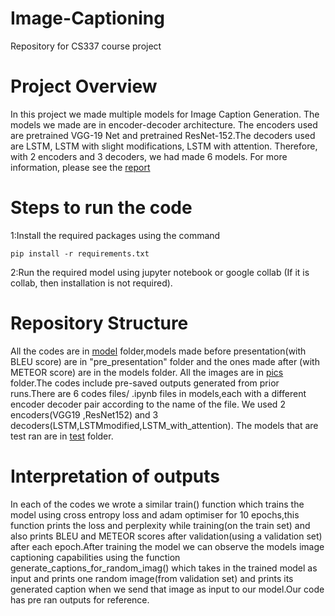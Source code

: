 # Image-Captioning
Repository for CS337 course project

# Project Overview
In this project we made multiple models for Image Caption Generation. The models we made are in encoder-decoder architecture. The encoders used are pretrained VGG-19 Net and pretrained ResNet-152.The decoders used are LSTM, LSTM with slight modifications, LSTM with attention. Therefore, with 2 encoders and 3 decoders, we had made 6 models. For more information, please see the [report](Report.pdf)

# Steps to run the code
1:Install the required packages using the command 

`pip install -r requirements.txt`

2:Run the required model using jupyter notebook or google collab (If it is collab, then installation is not required).

# Repository Structure
All the codes are in [model](model) folder,models made before presentation(with BLEU score) are in "pre_presentation" folder and the ones made after (with METEOR score) are in the models folder.
All the images are in [pics](pics) folder.The codes include pre-saved outputs generated from prior runs.There are 6 codes files/ .ipynb files in models,each with a different encoder decoder pair according to the name of the file.
We used 2 encoders(VGG19 ,ResNet152) and 3 decoders(LSTM,LSTMmodified,LSTM_with_attention). The models that are test ran are in [test](test) folder. 

# Interpretation of outputs
In each of the codes we wrote a similar train() function which trains the model using cross entropy loss and adam optimiser for 10 epochs,this function prints the loss and perplexity while training(on the train set) and also prints BLEU and METEOR scores after validation(using a validation set) after each epoch.After training the model we can observe the models image captioning capabilities using the function generate_captions_for_random_imag() which takes in the trained model as input and prints one random image(from validation set) and prints its generated caption when we send that image as input to our model.Our code has pre ran outputs for reference.
